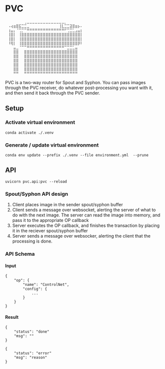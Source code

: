 # PVC

```
⠀⠀⠀⠀⠀⠀⠀⢀⣀⣀⣀⣀⣀⣀⣀⣀⣀⣀⣀⣀⣀⣀⡀
⠀⠠⢴⣶⣿⣯⣉⣉⣀⠀⠀⠀⠀⠀⠀⠀⠀⠀⠀⠀⢸⣇⣉⣉⣽⣿⣶⡦⠄
⠀⢰⣤⡄⠈⢉⡉⠉⠛⠛⠛⠛⠛⠛⠛⠛⠛⠛⠛⠛⠛⠛⠋⢉⣉⣁⣠⣤⡆
⠀⢸⣿⡇⠀⢸⣿⣿⣿⣿⣿⣿⣿⣿⣿⣿⣿⣿⣿⣿⣿⣿⣿⣿⣿⣿⣿⣿⡇
⠀⢸⣿⡇⠀⢸⣿⣿⣿⣿⣿⣿⣿⣿⣿⣿⣿⣿⣿⣿⣿⣿⣿⣿⣿⣿⣿⣿⡇
⠀⠸⢿⡇⠀⢸⣿⣿⣿⣿⣿⣿⣿⣿⣿⣿⣿⣿⣿⣿⣿⣿⣿⣿⣿⣿⣿⡿⠇
⠀⠀⠀⣤⣀⠈⠉⠉⠛⠛⠛⠛⠛⠛⠛⠛⠛⠛⠛⠛⠛⠛⠉⣉⣉⣁⣤
⠀⠀⠀⣿⣿⠀⠀⣿⣿⣿⣿⣿⣿⣿⣿⣿⣿⣿⣿⣿⣿⣿⣿⣿⣿⣿⣿
⠀⠀⠀⣿⣿⠀⠀⣿⣿⣿⣿⣿⣿⣿⣿⣿⣿⣿⣿⣿⣿⣿⣿⣿⣿⣿⣿
⠀⠀⠀⣿⣿⠀⠀⣿⣿⣿⣿⣿⣿⣿⣿⣿⣿⣿⣿⣿⣿⣿⣿⣿⣿⣿⣿
⠀⠀⠀⣿⣿⠀⠀⣿⣿⣿⣿⣿⣿⣿⣿⣿⣿⣿⣿⣿⣿⣿⣿⣿⣿⣿⣿
⠀⠀⠀⣿⣿⠀⠀⣿⣿⣿⣿⣿⣿⣿⣿⣿⣿⣿⣿⣿⣿⣿⣿⣿⣿⣿⣿
⠀⠀⠀⠛⠛⠀⠀⠛⠛⠛⠛⠛⠛⠛⠛⠛⠛⠛⠛⠛⠛⠛⠛⠛⠛⠛⠛
```

PVC is a two-way router for Spout and Syphon. You can pass images through the PVC receiver, do whatever post-processing you want with it, and then send it back through the PVC sender.

## Setup

### Activate virtual environment

```
conda activate ./.venv
```

### Generate / update virtual environment

```
conda env update --prefix ./.venv --file environment.yml  --prune
```

## API

```
uvicorn pvc.api:pvc --reload
```

### Spout/Syphon API design

1. Client places image in the sender spout/syphon buffer
2. Client sends a message over websocket, alerting the server of what to do with the next image. The server can read the image into memory, and pass it to the appropriate OP callback
3. Server executes the OP callback, and finishes the transaction by placing it in the reciever spout/syphon buffer
4. Server sends a message over websocker, alerting the client that the processing is done.

### API Schema

#### Input

```
{
    "op": {
        "name": "ControlNet",
        "config": {
            ...
        }
    }
}
```

#### Result

```
{
    "status": "done"
    "msg": ""
}
```

```
{
    "status": "error"
    "msg": "reason"
}
```
